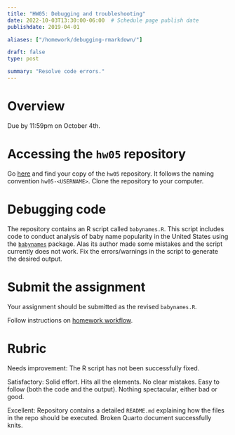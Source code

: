 ```yaml
---
title: "HW05: Debugging and troubleshooting"
date: 2022-10-03T13:30:00-06:00  # Schedule page publish date
publishdate: 2019-04-01

aliases: ["/homework/debugging-rmarkdown/"]

draft: false
type: post

summary: "Resolve code errors."
---
```




# Overview

Due by 11:59pm on October 4th.

# Accessing the `hw05` repository

Go [here](https://github.coecis.cornell.edu/cis-fa22) and find your copy of the `hw05` repository. It follows the naming convention `hw05-<USERNAME>`. Clone the repository to your computer.

# Debugging code

The repository contains an R script called `babynames.R`. This script includes code to conduct analysis of baby name popularity in the United States using the [`babynames`](http://hadley.github.io/babynames/) package. Alas its author made some mistakes and the script currently does not work. Fix the errors/warnings in the script to generate the desired output.

# Submit the assignment

Your assignment should be submitted as the revised `babynames.R`.

Follow instructions on [homework workflow](/faq/homework-guidelines/#homework-workflow).

# Rubric

Needs improvement: The R script has not been successfully fixed.

Satisfactory: Solid effort. Hits all the elements. No clear mistakes. Easy to follow (both the code and the output). Nothing spectacular, either bad or good.

Excellent: Repository contains a detailed `README.md` explaining how the files in the repo should be executed. Broken Quarto document successfully knits.
